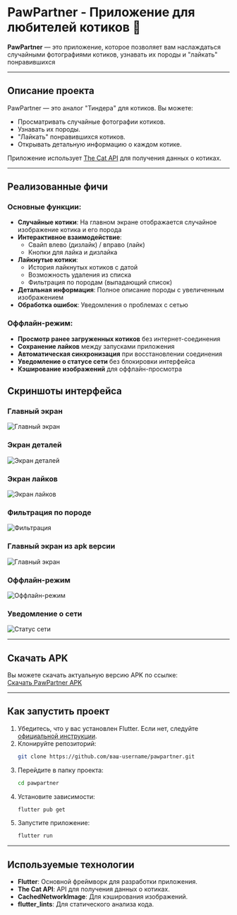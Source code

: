 
# PawPartner - Приложение для любителей котиков 🐾

**PawPartner** — это приложение, которое позволяет вам наслаждаться случайными фотографиями котиков, узнавать их породы и "лайкать" понравившихся

---

## Описание проекта

PawPartner — это аналог "Тиндера" для котиков. Вы можете:
- Просматривать случайные фотографии котиков.
- Узнавать их породы.
- "Лайкать" понравившихся котиков.
- Открывать детальную информацию о каждом котике.

Приложение использует [The Cat API](https://thecatapi.com/) для получения данных о котиках.

---

## Реализованные фичи

### Основные функции:
- **Случайные котики**: На главном экране отображается случайное изображение котика и его порода
- **Интерактивное взаимодействие**: 
  - Свайп влево (дизлайк) / вправо (лайк)
  - Кнопки для лайка и дизлайка
- **Лайкнутые котики**:
  - История лайкнутых котиков с датой
  - Возможность удаления из списка
  - Фильтрация по породам (выпадающий список)
- **Детальная информация**: Полное описание породы с увеличенным изображением
- **Обработка ошибок**: Уведомления о проблемах с сетью

### Оффлайн-режим:
- **Просмотр ранее загруженных котиков** без интернет-соединения
- **Сохранение лайков** между запусками приложения
- **Автоматическая синхронизация** при восстановлении соединения
- **Уведомление о статусе сети** без блокировки интерфейса
- **Кэширование изображений** для оффлайн-просмотра

## Скриншоты интерфейса

### Главный экран
![Главный экран](screenshots/home_screen_2.png)

### Экран деталей
![Экран деталей](screenshots/detail_screen.png)

### Экран лайков
![Экран лайков](screenshots/liked_cats_screen.png)

### Фильтрация по породе
![Фильтрация](screenshots/picked_breed_screen.png)

### Главный экран из apk версии
![Главный экран](screenshots/apk_home_screen.png)

### Оффлайн-режим
![Оффлайн-режим](screenshots/offline_mode.png)

### Уведомление о сети
![Статус сети](screenshots/network_status.png)

---

## Скачать APK

Вы можете скачать актуальную версию APK по ссылке:  
[Скачать PawPartner APK](https://drive.google.com/drive/folders/1f201xWlKVJixcjleu5ZzZ7XY2GcEPEb2?usp=sharing)

---

## Как запустить проект

1. Убедитесь, что у вас установлен Flutter. Если нет, следуйте [официальной инструкции](https://flutter.dev/docs/get-started/install).
2. Клонируйте репозиторий:
   ```bash
   git clone https://github.com/ваш-username/pawpartner.git
   ```
3. Перейдите в папку проекта:
   ```bash
   cd pawpartner
   ```
4. Установите зависимости:
   ```bash
   flutter pub get
   ```
5. Запустите приложение:
   ```bash
   flutter run
   ```

---

## Используемые технологии

- **Flutter**: Основной фреймворк для разработки приложения.
- **The Cat API**: API для получения данных о котиках.
- **CachedNetworkImage**: Для кэширования изображений.
- **flutter_lints**: Для статического анализа кода.